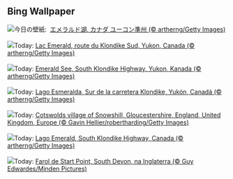 ## Bing Wallpaper
![](https://www.bing.com/th?id=OHR.EmeraldLakeYukon_JA-JP3388151344_UHD.jpg&w=1000)今日の壁紙: &nbsp;[エメラルド湖, カナダ ユーコン準州 (© artherng/Getty Images)](https://www.bing.com/th?id=OHR.EmeraldLakeYukon_JA-JP3388151344_UHD.jpg)
<br><br/>
![](https://www.bing.com/th?id=OHR.EmeraldLakeYukon_FR-FR7991878556_UHD.jpg&w=1000)Today: [Lac Emerald, route du Klondike Sud, Yukon, Canada (© artherng/Getty Images)](https://www.bing.com/th?id=OHR.EmeraldLakeYukon_FR-FR7991878556_UHD.jpg)
<br><br/>
![](https://www.bing.com/th?id=OHR.EmeraldLakeYukon_DE-DE3171972927_UHD.jpg&w=1000)Today: [Emerald See, South Klondike Highway, Yukon, Kanada (© artherng/Getty Images)](https://www.bing.com/th?id=OHR.EmeraldLakeYukon_DE-DE3171972927_UHD.jpg)
<br><br/>
![](https://www.bing.com/th?id=OHR.EmeraldLakeYukon_ES-ES6112379724_UHD.jpg&w=1000)Today: [Lago Esmeralda, Sur de la carretera Klondike, Yukón, Canadá (© artherng/Getty Images)](https://www.bing.com/th?id=OHR.EmeraldLakeYukon_ES-ES6112379724_UHD.jpg)
<br><br/>
![](https://www.bing.com/th?id=OHR.CotswoldEngland_EN-GB8705579866_UHD.jpg&w=1000)Today: [Cotswolds village of Snowshill, Gloucestershire, England, United Kingdom, Europe (© Gavin Hellier/robertharding/Getty Images)](https://www.bing.com/th?id=OHR.CotswoldEngland_EN-GB8705579866_UHD.jpg)
<br><br/>
![](https://www.bing.com/th?id=OHR.EmeraldLakeYukon_IT-IT7373029287_UHD.jpg&w=1000)Today: [Lago Emerald, South Klondike Highway, Canada (© artherng/Getty Images)](https://www.bing.com/th?id=OHR.EmeraldLakeYukon_IT-IT7373029287_UHD.jpg)
<br><br/>
![](https://www.bing.com/th?id=OHR.StartPointLight_PT-BR6638873206_UHD.jpg&w=1000)Today: [Farol de Start Point, South Devon, na Inglaterra (© Guy Edwardes/Minden Pictures)](https://www.bing.com/th?id=OHR.StartPointLight_PT-BR6638873206_UHD.jpg)
<br><br/>
